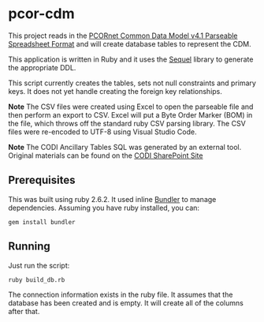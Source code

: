 # pcor-cdm
This project reads in the [PCORnet Common Data Model v4.1 Parseable Spreadsheet Format](https://github.com/CDMFORUM/CDM-GUIDANCE/raw/master/Files%20for%20CDM%20page/2018-12-05-PCORnet-Common-Data-Model-v4dot1-parseable.xlsx) and will create database tables to represent the CDM.

This application is written in Ruby and it uses the [Sequel](http://sequel.jeremyevans.net/index.html) library to generate the appropriate DDL.

This script currently creates the tables, sets not null constraints and primary keys. It does not yet handle creating the foreign key relationships.

**Note** The CSV files were created using Excel to open the parseable file and then perform an export to CSV. Excel will put a Byte Order Marker (BOM) in the file, which throws off the standard ruby CSV parsing library. The CSV files were re-encoded to UTF-8 using Visual Studio Code.

**Note** The CODI Ancillary Tables SQL was generated by an external tool. Original materials can be found on the [CODI SharePoint Site](https://communityshare.mitre.org/sites/CODI/SitePages/Home.aspx?RootFolder=%2Fsites%2FCODI%2FShared%20Documents%2FTasks%202-4-6%20Data%20Model%20Development%20and%20Implementation%2FData%20Model%20Recommendations&FolderCTID=0x012000FB06469179A8EA45AD22A72721DC2502&View=%7BA7E27498-CE3A-4A93-8D50-CD0BFADD9613%7D)

## Prerequisites

This was built using ruby 2.6.2. It used inline [Bundler](https://bundler.io/) to manage dependencies. Assuming you have ruby installed, you can:

    gem install bundler

## Running

Just run the script:

    ruby build_db.rb

The connection information exists in the ruby file. It assumes that the database has been created and is empty. It will create all of the columns after that.
